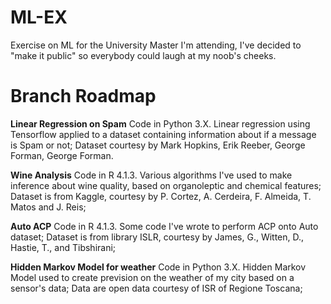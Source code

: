 # ML-EX

Exercise on ML for the University Master I'm attending, I've decided to "make it public" so everybody could laugh at my noob's cheeks.

# Branch Roadmap

**Linear Regression on Spam**
Code in Python 3.X. Linear regression using Tensorflow applied to a dataset containing information about if a message is Spam or not; Dataset courtesy by Mark Hopkins, Erik Reeber, George Forman, George Forman.

**Wine Analysis**
Code in R 4.1.3. Various algorithms I've used to make inference about wine quality, based on organoleptic and chemical features; Dataset is from Kaggle, courtesy by P. Cortez, A. Cerdeira, F. Almeida, T. Matos and J. Reis;

**Auto ACP**
Code in R 4.1.3. Some code I've wrote to perform ACP onto Auto dataset; Dataset is from library ISLR, courtesy by James, G., Witten, D., Hastie, T., and Tibshirani;

**Hidden Markov Model for weather**
Code in Python 3.X. Hidden Markov Model used to create prevision on the weather of my city based on a sensor's data; Data are open data courtesy of ISR of Regione Toscana;
